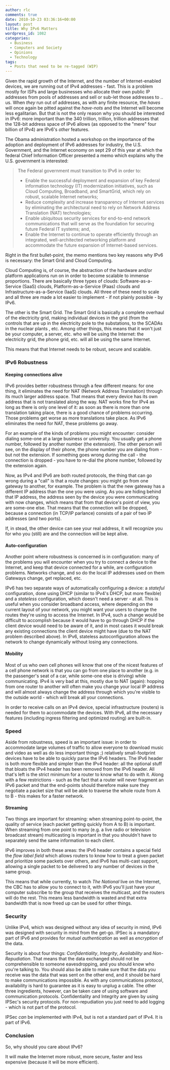 ```yaml
---
author: rlc
comments: true
date: 2010-10-23 03:36:16+00:00
layout: post
title: Why IPv6 Matters
wordpress_id: 1082
categories:
  - Business
  - Computers and Society
  - Opinions
  - Technology
tags:
  - Posts that need to be re-tagged (WIP)
---
```


Given the rapid growth of the Internet, and the number of Internet-enabled devices, we are running out of IPv4 addresses - fast. This is a problem mostly for ISPs and large businesses who allocate their own public IP addresses from pools of addresses and sell or sub-let those addresses to .. us. When _they_ run out of addresses, as with any finite resource, the _haves_ will once again be pitted against the _have-nots_ and the Internet will become less egalitarian. But that is not the only reason why you should be interested in IPv6: more important than the 340 trillion, trillion, trillion addresses that the 128-bit address space of IPv6 allows (as opposed to the "mere" four billion of IPv4) are IPv6's _other_ features.

<!--more-->

The Obama administration hosted a workshop on the importance of the adoption and deployment of IPv6 addresses for industry, the U.S. Government, and the Internet economy on sept 29 of this year at which the federal Chief Information Officer presented a memo which explains why the U.S. government is interested:

<blockquote>The Federal government must transition to IPv6 in order to:
<ul><li>Enable the successful deployment and expansion of key Federal information technology (IT) modernization initiatives, such as Cloud Computing, Broadband, and SmartGrid, which rely on robust, scalable Internet networks;</li>
<li>Reduce complexity and increase transparency of Internet services by eliminating the architectural need to rely on Network Address Translation (NAT) technologies;</li>
<li>Enable ubiquitous security services for end-to-end network communications that will serve as the foundation for securing future Federal IT systems; and,</li>
<li>Enable the Internet to continue to operate efficiently through an integrated, well-architected networking platform and accommodate the future expansion of Internet-based services.
</li></ul>

</blockquote>

Right in the first bullet-point, the memo mentions two key reasons why IPv6 is necessary: the Smart Grid and Cloud Computing.

Cloud Computing is, of course, the abstraction of the hardware and/or platform applications run on in order to become scalable to immense proportions. There are basically three types of clouds: Software-as-a-Service (SaaS) clouds, Platform-as-a-Service (Paas) clouds and Infrastructure-as-a-Service (IaaS) clouds. All three of these need to scale and all three are made a lot easier to implement - if not plainly possible - by IPv6.

The other is the Smart Grid. The Smart Grid is basically a complete overhaul of the electricity grid, making individual devices in the grid (from the controls that are up in the electricity pole to the substations, to the SCADAs in the nuclear plants , etc. Among other things, this means that it won't just be your computer, a server, etc. who will be using the Internet: the electricity grid, the phone grid, etc. will all be using the same Internet.

This means that that Internet needs to be robust, secure and scalable.

### IPv6 Robustness

#### Keeping connections alive

IPv6 provides better robustness through a few different means: for one thing, it eliminates the need for NAT (Network Address Translation) through its much larger address space. That means that every device has its own address that is not translated along the way. NAT works fine for IPv4 as long as there is only one level of it: as soon as there is more than one translation taking place, there is a good chance of problems occurring. Those problems get worse as more translations take place. As IPv6 eliminates the need for NAT, these problems go away.

For an example of the kinds of problems you might encounter: consider dialing some-one at a large business or university. You usually get a phone number, followed by another number (the extension). The other person will see, on the display of their phone, the phone number you are dialing from - but not the extension. If something goes wrong during the call - the connection is dropped - you have to re-dial the phone number, followed by the extension again.

Now, as IPv4 and IPv6 are both routed protocols, the thing that can go wrong during a "call" is that a route changes: you might go from one gateway to another, for example. The problem is that the new gateway has a different IP address than the one you were using. As you are hiding behind that IP address, the address seen by the device you were communicating with now changes, which means that from that device's point of view, you are some-one else. That means that the connection will be dropped, because a connection (in TCP/IP parlance) consists of a pair of two IP addresses (and two ports).

If, in stead, the other device can see your real address, it will recognize you for who you (still) are and the connection will be kept alive.

#### Auto-configuration

Another point where robustness is concerned is in configuration: many of the problems you will encounter when you try to connect a device to the Internet, and keep that device connected for a while, are configuration problems. Networks change, and so do the local IP addresses used on them Gateways change, get replaced, etc.

IPv6 has two separate ways of automatically configuring a device: a _stateful_ configuration, done using DHCP (similar to IPv4's DHCP, but more flexible) and a _stateless_ configuration, which doesn't need a server - at all. This is useful when you consider broadband access, where depending on the current layout of your network, you might want your users to change the routes they're using to access the Internet. In IPv4, such a change would be difficult to accomplish because it would have to go through DHCP if the client device would need to be aware of it, and in most cases it would break any existing connections the client device might have (due to the NAT problem described above). In IPv6, stateless autoconfiguration allows the network to change dynamically without losing any connections.

#### Mobility

Most of us who own cell phones will know that one of the nicest features of a cell phone network is that you can go from one place to another (e.g. in the passenger's seat of a car, while some-one else is driving) while communicating. IPv4 is very bad at this, mostly due to NAT (again): hopping from one router to another will often make you change your local IP address and will almost always change the address through which you're visible to the outside world - which will break all your connections.

In order to receive calls on an IPv4 device, special infrastructure (routers) is needed for them to accommodate the devices. With IPv6, all the necessary features (including ingress filtering and optimized routing) are built-in.

### Speed

Aside from robustness, speed is an important issue: in order to accommodate large volumes of traffic to allow everyone to download music and video as well as do less important things ;) relatively small-footprint devices have to be able to quickly parse the IPv6 headers. The IPv6 header is both more flexible and simpler than the IPv4 header: all the optional stuff that bloats the IPv4 header has been removed from the IPv6 header. All that's left is the strict minimum for a router to know what to do with it. Along with a few restrictions - such as the fact that a router will never fragment an IPv6 packet and that the end-points should therefore make sure they negotiate a packet size that will be able to traverse the whole route from A to B - this makes for a faster network.

#### Streaming

Two things are important for streaming: when streaming point-to-point, the quality of service (each packet getting quickly from A to B) is important. When streaming from one point to many (e.g. a live radio or television broadcast stream) multicasting is important in that you shouldn't have to separately send the same information to each client.

IPv6 improves in both these areas: the IPv6 header contains a special field the _flow label field_ which allows routers to know how to treat a given packet and prioritize some packets over others, and IPv6 has multi-cast support, allowing a single packet to be delivered to any number of devices in the same group.

This means that while currently, to watch _The National_ live on the Internet, the CBC has to allow you to connect to it, with IPv6 you'll just have your computer subscribe to the group that receives the multicast, and the routers will do the rest. This means less bandwidth is wasted and that extra bandwidth that is now freed up can be used for other things.

### Security

Unlike IPv4, which was designed without any idea of security in mind, IPv6 was designed with security in mind from the get-go. IPSec is a mandatory part of IPv6 and provides for _mutual authentication_ as well as _encryption_ of the data.

Security is about four things: _Confidentiality_, _Integrity_, _Availability_ and _Non-Repudiation_. That means that the data exchanged should not be comprehensible to someone eavesdropping, and you should know who you're talking to. You should also be able to make sure that the data you receive was the data that was sent on the other end, and it should be hard to make communications impossible. As with any communications protocol, availability is hard to guarantee as it is easy to unplug a cable. The other three ingredients, however, can be taken care of using software and communication protocols. Confidentiality and Integrity are given by using IPSec's security protocols. For non-repudiation you just need to add logging - which is not part of the protocol.

IPSec _can_ be implemented with IPv4, but is not a standard part of IPv4. It is part of IPv6.

### Conclusion

So, why should you care about IPv6?

It will make the Internet more robust, more secure, faster and less expensive (because it will be more efficient).
